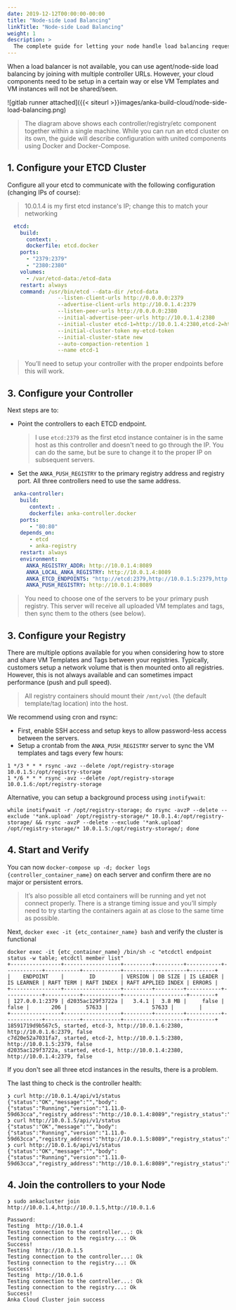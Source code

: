```yaml
---
date: 2019-12-12T00:00:00-00:00
title: "Node-side Load Balancing"
linkTitle: "Node-side Load Balancing"
weight: 1
description: >
  The complete guide for letting your node handle load balancing requests to the Controller
---
```


When a load balancer is not available, you can use agent/node-side load balancing by joining with multiple controller URLs. However, your cloud components need to be setup in a certain way or else VM Templates and VM instances will not be shared/seen.

![gitlab runner attached]({{< siteurl >}}images/anka-build-cloud/node-side-load-balancing.png)

> The diagram above shows each controller/registry/etc component together within a single machine. While you can run an etcd cluster on its own, the guide will describe configuration with united components using Docker and Docker-Compose.

## 1. Configure your ETCD Cluster

Configure all your etcd to communicate with the following configuration (changing IPs of course):

> 10.0.1.4 is my first etcd instance's IP; change this to match your networking

```yaml
  etcd:
    build:
      context: .
      dockerfile: etcd.docker
    ports:
      - "2379:2379"
      - "2380:2380"
    volumes:
      - /var/etcd-data:/etcd-data
    restart: always
    command: /usr/bin/etcd --data-dir /etcd-data
                --listen-client-urls http://0.0.0.0:2379
                --advertise-client-urls http://10.0.1.4:2379
                --listen-peer-urls http://0.0.0.0:2380
                --initial-advertise-peer-urls http://10.0.1.4:2380
                --initial-cluster etcd-1=http://10.0.1.4:2380,etcd-2=http://10.0.1.5:2380,etcd-3=http://10.0.1.6:2380
                --initial-cluster-token my-etcd-token
                --initial-cluster-state new
                --auto-compaction-retention 1
                --name etcd-1
```

> You’ll need to setup your controller with the proper endpoints before this will work.

## 3. Configure your Controller

Next steps are to:

- Point the controllers to each ETCD endpoint. 
    > I use `etcd:2379` as the first etcd instance container is in the same host as this controller and doesn't need to go through the IP. You can do the same, but be sure to change it to the proper IP on subsequent servers.
- Set the `ANKA_PUSH_REGISTRY` to the primary registry address and registry port. All three controllers need to use the same address.

```yaml
  anka-controller:
    build:
       context: .
       dockerfile: anka-controller.docker
    ports:
       - "80:80"
    depends_on:
       - etcd
       - anka-registry
    restart: always
    environment:
      ANKA_REGISTRY_ADDR: http://10.0.1.4:8089
      ANKA_LOCAL_ANKA_REGISTRY: http://10.0.1.4:8089
      ANKA_ETCD_ENDPOINTS: "http://etcd:2379,http://10.0.1.5:2379,http://10.0.1.6:2379"
      ANKA_PUSH_REGISTRY: http://10.0.1.4:8089
```

> You need to choose one of the servers to be your primary push registry. This server will receive all uploaded VM templates and tags, then sync them to the others (see below).


## 3. Configure your Registry

There are multiple options available for you when considering how to store and share VM Templates and Tags between your registries. Typically, customers setup a network volume that is then mounted onto all registries. However, this is not always available and can sometimes impact performance (push and pull speed).

> All registry containers should mount their `/mnt/vol` (the default template/tag location) into the host.

We recommend using cron and rsync:

- First, enable SSH access and setup keys to allow password-less access between the servers.
- Setup a crontab from the `ANKA_PUSH_REGISTRY` server to sync the VM templates and tags every few hours:

```shell
1 */3 * * * rsync -avz --delete /opt/registry-storage 10.0.1.5:/opt/registry-storage
1 */6 * * * rsync -avz --delete /opt/registry-storage 10.0.1.6:/opt/registry-storage
```

Alternative, you can setup a background process using `inotifywait`: 

```shell
while inotifywait -r /opt/registry-storage; do rsync -avzP --delete --exclude '*ank.upload' /opt/registry-storage/* 10.0.1.4:/opt/registry-storage/ && rsync -avzP --delete --exclude '*ank.upload' /opt/registry-storage/* 10.0.1.5:/opt/registry-storage/; done
```

## 4. Start and Verify

You can now `docker-compose up -d; docker logs {controller_container_name}` on each server and confirm there are no major or persistent errors.

> It’s also possible all etcd containers will be running and yet not connect properly. There is a strange timing issue and you’ll simply need to try starting the containers again at as close to the same time as possible.

Next, `docker exec -it {etc_container_name} bash` and verify the cluster is functional

```shell
docker exec -it {etc_container_name} /bin/sh -c "etcdctl endpoint status -w table; etcdctl member list"
+----------------+------------------+---------+---------+-----------+------------+-----------+------------+--------------------+--------+
|    ENDPOINT    |        ID        | VERSION | DB SIZE | IS LEADER | IS LEARNER | RAFT TERM | RAFT INDEX | RAFT APPLIED INDEX | ERRORS |
+----------------+------------------+---------+---------+-----------+------------+-----------+------------+--------------------+--------+
| 127.0.0.1:2379 | d2035ac129f3722a |   3.4.1 |  3.8 MB |     false |      false |       206 |      57633 |              57633 |        |
+----------------+------------------+---------+---------+-----------+------------+-----------+------------+--------------------+--------+
18591719d9b567c5, started, etcd-3, http://10.0.1.6:2380, http://10.0.1.6:2379, false
c7d20e52a7031fa7, started, etcd-2, http://10.0.1.5:2380, http://10.0.1.5:2379, false
d2035ac129f3722a, started, etcd-1, http://10.0.1.4:2380, http://10.0.1.4:2379, false
```

If you don't see all three etcd instances in the results, there is a problem.

The last thing to check is the controller health:

```shell
❯ curl http://10.0.1.4/api/v1/status
{"status":"OK","message":"","body":{"status":"Running","version":"1.11.0-59d63cca","registry_address":"http://10.0.1.4:8089","registry_status":"Running","license":"basic"}}
❯ curl http://10.0.1.5/api/v1/status
{"status":"OK","message":"","body":{"status":"Running","version":"1.11.0-59d63cca","registry_address":"http://10.0.1.5:8089","registry_status":"Running","license":"basic"}}
❯ curl http://10.0.1.6/api/v1/status
{"status":"OK","message":"","body":{"status":"Running","version":"1.11.0-59d63cca","registry_address":"http://10.0.1.6:8089","registry_status":"Running","license":"basic"}}
```

## 4. Join the controllers to your Node

```shell
❯ sudo ankacluster join http://10.0.1.4,http://10.0.1.5,http://10.0.1.6

Password:
Testing  http://10.0.1.4
Testing connection to the controller...: Ok
Testing connection to the registry...: Ok
Success!
Testing  http://10.0.1.5
Testing connection to the controller...: Ok
Testing connection to the registry...: Ok
Success!
Testing  http://10.0.1.6
Testing connection to the controller...: Ok
Testing connection to the registry...: Ok
Success!
Anka Cloud Cluster join success
```
